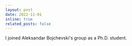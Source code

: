 ```yaml
---
layout: post
date: 2022-11-01
inline: true
related_posts: false
---
```


I joined Aleksandar Bojchevski's group as a Ph.D. student.
